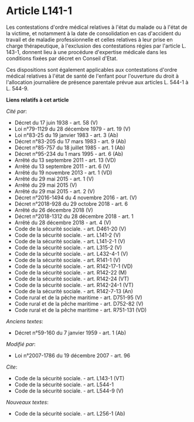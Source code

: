# Article L141-1

Les contestations d'ordre médical relatives à l'état du malade ou à l'état de la victime, et notamment à la date de
consolidation en cas d'accident du travail et de maladie professionnelle et celles relatives à leur prise en charge
thérapeutique, à l'exclusion des contestations régies par l'article L. 143-1, donnent lieu à une procédure d'expertise
médicale dans les conditions fixées par décret en Conseil d'Etat. 

Ces dispositions sont également applicables aux contestations d'ordre médical relatives à l'état de santé de l'enfant pour
l'ouverture du droit à l'allocation journalière de présence parentale prévue aux articles L. 544-1 à L. 544-9.

**Liens relatifs à cet article**

_Cité par_:

  - Décret du 17 juin 1938 - art. 58 (V)
  - Loi n°79-1129 du 28 décembre 1979 - art. 19 (V)
  - Loi n°83-25 du 19 janvier 1983 - art. 3 (Ab)
  - Décret n°83-205 du 17 mars 1983 - art. 9 (Ab)
  - Décret n°85-757 du 18 juillet 1985 - art. 1 (Ab)
  - Décret n°95-234 du 1 mars 1995 - art. 6 (Ab)
  - Arrêté du 13 septembre 2011 - art. 13 (VD)
  - Arrêté du 13 septembre 2011 - art. 6 (V)
  - Arrêté du 19 novembre 2013 - art. 1 (VD)
  - Arrêté du 29 mai 2015 - art. 1 (V)
  - Arrêté du 29 mai 2015 (V)
  - Arrêté du 29 mai 2015 - art. 2 (V)
  - Décret n°2016-1494 du 4 novembre 2016 - art. (V)
  - Décret n°2018-928 du 29 octobre 2018 - art. 6
  - Arrêté du 26 décembre 2018 (V)
  - Décret n°2018-1312 du 28 décembre 2018 - art. 1
  - Arrêté du 28 décembre 2018 - art. 4 (V)
  - Code de la sécurité sociale. - art. D461-20 (V)
  - Code de la sécurité sociale. - art. L141-2 (V)
  - Code de la sécurité sociale. - art. L141-2-1 (V)
  - Code de la sécurité sociale. - art. L315-2 (V)
  - Code de la sécurité sociale. - art. L432-4-1 (V)
  - Code de la sécurité sociale. - art. R141-1 (V)
  - Code de la sécurité sociale. - art. R142-17-1 (VD)
  - Code de la sécurité sociale. - art. R142-22 (M)
  - Code de la sécurité sociale. - art. R142-24 (VT)
  - Code de la sécurité sociale. - art. R142-24-1 (VT)
  - Code de la sécurité sociale. - art. R142-7-13 (An)
  - Code rural et de la pêche maritime - art. D751-95 (V)
  - Code rural et de la pêche maritime - art. D752-82 (V)
  - Code rural et de la pêche maritime - art. R751-131 (VD)

_Anciens textes_:

  - Décret n°59-160 du 7 janvier 1959 - art. 1 (Ab)

_Modifié par_:

  - Loi n°2007-1786 du 19 décembre 2007 - art. 96

_Cite_:

  - Code de la sécurité sociale. - art. L143-1 (VT)
  - Code de la sécurité sociale. - art. L544-1
  - Code de la sécurité sociale. - art. L544-9 (V)

_Nouveaux textes_:

  - Code de la sécurité sociale. - art. L256-1 (Ab)
